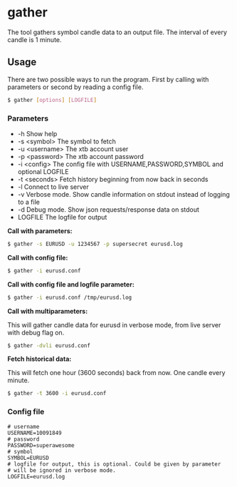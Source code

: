 # gather
The tool gathers symbol candle data to an output file. The interval of every candle is 1 minute.

## Usage
There are two possible ways to run the program.
First by calling with parameters or second by reading a config file.

```bash
$ gather [options] [LOGFILE]
```

### Parameters

- -h Show help
- -s \<symbol> The symbol to fetch
- -u \<username> The xtb account user
- -p \<password> The xtb account password
- -i \<config> The config file with USERNAME,PASSWORD,SYMBOL and optional LOGFILE
- -t \<seconds>	Fetch history beginning from now back in seconds
- -l Connect to live server
- -v Verbose mode. Show candle information on stdout instead of logging to a file
- -d Debug mode. Show json requests/response data on stdout
- LOGFILE The logfile for output

**Call with parameters:**
```bash
$ gather -s EURUSD -u 1234567 -p supersecret eurusd.log
```

**Call with config file:**
```bash
$ gather -i eurusd.conf
```

**Call with config file and logfile parameter:**
```bash
$ gather -i eurusd.conf /tmp/eurusd.log
```

**Call with multiparameters:**

This will gather candle data for eurusd in verbose mode, from live server with debug flag on.

```bash
$ gather -dvli eurusd.conf
```

**Fetch historical data:**

This will fetch one hour (3600 seconds) back from now. One candle every minute. 

```bash
$ gather -t 3600 -i eurusd.conf
```

### Config file
```
# username
USERNAME=10091849
# password
PASSWORD=superawesome
# symbol
SYMBOL=EURUSD
# logfile for output, this is optional. Could be given by parameter
# will be ignored in verbose mode.
LOGFILE=eurusd.log
```
